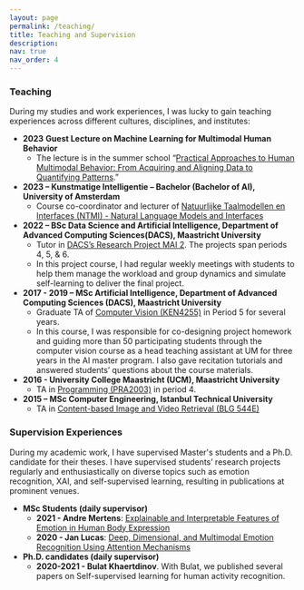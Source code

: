 ```yaml
---
layout: page
permalink: /teaching/
title: Teaching and Supervision
description: 
nav: true
nav_order: 4
---
```

### Teaching

During my studies and work experiences, I was lucky to gain teaching experiences across different cultures, disciplines, and institutes:

* **2023** **Guest Lecture on Machine Learning for Multimodal Human Behavior**
  * The lecture is in the summer school “[Practical Approaches to Human Multimodal Behavior: From Acquiring and Aligning Data to Quantifying Patterns](https://envisionbox.org/summerschool.html).”
* **2023 – Kunstmatige Intelligentie – Bachelor (Bachelor of AI), University of Amsterdam**
  * Course co-coordinator and lecturer of [Natuurlijke Taalmodellen en Interfaces (NTMI) - Natural Language Models and Interfaces](https://studiegids.uva.nl/xmlpages/page/2022-2023/zoek-vak/vak/98500)
* **2022 – BSc Data Science and Artificial Intelligence, Department of Advanced Computing Sciences(DACS), Maastricht University**
  * Tutor in [DACS’s Research Project MAI 2](https://curriculum.maastrichtuniversity.nl/meta/467523/research-project-artificial-intelligence-2?print=1). The projects span periods 4, 5, & 6.
  * In this project course, I had regular weekly meetings with students to help them manage the workload and group dynamics and simulate self-learning to deliver the final project.
* **2017 - 2019 – MSc Artificial Intelligence, Department of Advanced Computing Sciences (DACS), Maastricht University**
  * Graduate TA of [Computer Vision (KEN4255)](https://curriculum.maastrichtuniversity.nl/meta/466719/computer-vision) in Period 5 for several years.
  * In this course, I was responsible for co-designing project homework and guiding more than 50 participating students through the computer vision course as a head teaching assistant at UM for three years in the AI master program. I also gave recitation tutorials and answered students’ questions about the course materials.
* **2016 - University College Maastricht (UCM), Maastricht University**
  * TA in [Programming (PRA2003)](https://curriculum.maastrichtuniversity.nl/meta/462965/introduction-programming) in period 4.
* **2015 – MSc Computer Engineering, Istanbul Technical University**
  * TA in [Content-based Image and Video Retrieval (BLG 544E)](https://ninova.itu.edu.tr/en/courses/institute-of-science-and-technology/2357/blg-544e/)

### Supervision Experiences

During my academic work, I have supervised Master's students and a Ph.D. candidate for their theses. I have supervised students’ research projects regularly and enthusiastically on diverse topics such as emotion recognition, XAI, and self-supervised learning, resulting in publications at prominent venues.

* **MSc Students (daily supervisor)**
  * **2021 - Andre Mertens**: [Explainable and Interpretable Features of Emotion in Human Body Expression](https://scholar.google.com/citations?view_op=view_citation&hl=en&user=TqP9GTsAAAAJ&sortby=pubdate&citation_for_view=TqP9GTsAAAAJ:Se3iqnhoufwC)
  * **2020 - Jan Lucas**: [Deep, Dimensional, and Multimodal Emotion Recognition Using Attention Mechanisms](https://scholar.google.com/citations?view_op=view_citation&hl=en&user=TqP9GTsAAAAJ&sortby=pubdate&citation_for_view=TqP9GTsAAAAJ:9yKSN-GCB0IC)
* **Ph.D. candidates (daily supervisor)**
  * **2020-2021 - Bulat Khaertdinov**. With Bulat, we published several papers on Self-supervised learning for human activity recognition.
